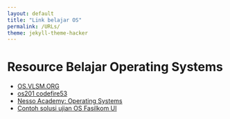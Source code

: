 ```yaml
---
layout: default
title: "Link belajar OS"
permalink: /URLs/
theme: jekyll-theme-hacker	
---
```



# Resource Belajar Operating Systems

- [OS.VLSM.ORG](https://os.vlsm.org/)
- [os201 codefire53](https://codefire53.github.io/os201/)
- [Nesso Academy: Operating Systems](https://www.youtube.com/playlist?list=PLBlnK6fEyqRiVhbXDGLXDk_OQAeuVcp2O)
- [Contoh solusi ujian OS Fasilkom UI](https://gitlab.com/dhanar_santika/contoh-solusi-os)
